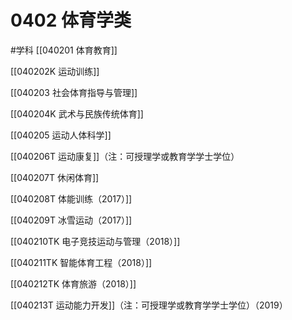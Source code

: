 # 0402 体育学类
#学科
[[040201 体育教育]]

[[040202K 运动训练]]

[[040203 社会体育指导与管理]]

[[040204K 武术与民族传统体育]]

[[040205 运动人体科学]]

[[040206T 运动康复]]（注：可授理学或教育学学士学位）

[[040207T 休闲体育]]

[[040208T 体能训练（2017）]]

[[040209T 冰雪运动（2017）]]

[[040210TK 电子竞技运动与管理（2018）]]

[[040211TK 智能体育工程（2018）]]

[[040212TK 体育旅游（2018）]]

[[040213T 运动能力开发]]（注：可授理学或教育学学士学位）（2019）